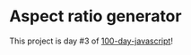 # Aspect ratio generator

This project is day #3 of <a href="https://www.github.com/grigoryan-m/100-day-javascript.git">100-day-javascript</a>!
